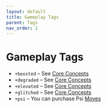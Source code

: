 ```yaml
---
layout: default
title: Gameplay Tags
parent: Tags
nav_order: 1
---
```


# Gameplay Tags

- `+boosted` – See [Core Concepts](/content/rules/core-concepts.html#roll-modifiers)
- `+degraded` – See [Core Concepts](/content/rules/core-concepts#roll-modifiers)
- `+elevated` – See [Core Concepts](/content/rules/core-concepts#roll-modifiers)
- `+glitched` – See [Core Concepts](/content/rules/core-concepts#roll-modifiers)
- `+psi` – You can purchase Psi [Moves](/content/moves/psi)
